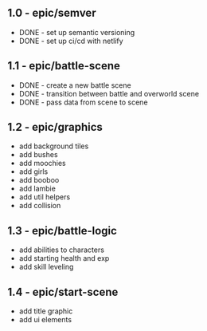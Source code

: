 ## 1.0 - epic/semver

- DONE - set up semantic versioning
- DONE - set up ci/cd with netlify

## 1.1 - epic/battle-scene

- DONE - create a new battle scene
- DONE - transition between battle and overworld scene
- DONE - pass data from scene to scene

## 1.2 - epic/graphics

- add background tiles
- add bushes
- add moochies
- add girls
- add booboo
- add lambie
- add util helpers
- add collision

## 1.3 - epic/battle-logic

- add abilities to characters
- add starting health and exp
- add skill leveling

## 1.4 - epic/start-scene

- add title graphic
- add ui elements
